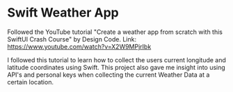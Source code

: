 # Swift Weather App

Followed the YouTube tutorial "Create a weather app from scratch with this SwiftUI Crash Course" by Design Code. 
Link: https://www.youtube.com/watch?v=X2W9MPjrIbk 

I followed this tutorial to learn how to collect the users current longitude and latitude coordinates using Swift. 
This project also gave me insight into using API's and personal keys when collecting the current Weather Data at a certain location. 


